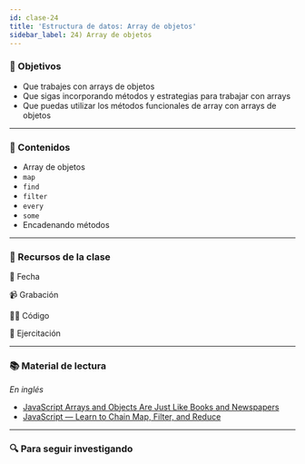 ```yaml
---
id: clase-24
title: 'Estructura de datos: Array de objetos'
sidebar_label: 24) Array de objetos
---
```


### 🏁 Objetivos

- Que trabajes con arrays de objetos
- Que sigas incorporando métodos y estrategias para trabajar con arrays
- Que puedas utilizar los métodos funcionales de array con arrays de objetos

---

### 📝 Contenidos

- Array de objetos
- `map`
- `find`
- `filter`
- `every`
- `some`
- Encadenando métodos

---

### 🚀 Recursos de la clase

📆 Fecha

📹 Grabación

👩‍💻 Código

💪 Ejercitación

---

### 📚 Material de lectura

_En inglés_

- [JavaScript Arrays and Objects Are Just Like Books and Newspapers](https://blog.codeanalogies.com/2017/04/29/javascript-arrays-and-objects-are-just-like-books-and-newspapers/)
- [JavaScript — Learn to Chain Map, Filter, and Reduce](https://codeburst.io/javascript-learn-to-chain-map-filter-and-reduce-acd2d0562cd4)

---

### 🔍 Para seguir investigando
